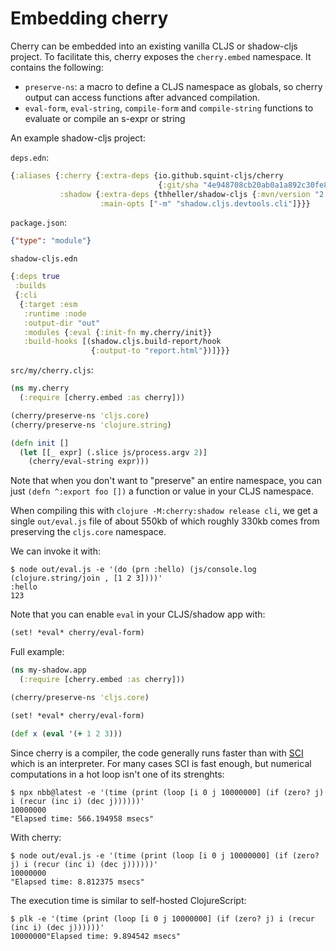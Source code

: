 # Embedding cherry

Cherry can be embedded into an existing vanilla CLJS or shadow-cljs project.
To facilitate this, cherry exposes the `cherry.embed` namespace. It contains the following:

- `preserve-ns`: a macro to define a CLJS namespace as globals, so cherry output
  can access functions after advanced compilation.
- `eval-form`, `eval-string`, `compile-form` and `compile-string` functions to evaluate or compile an s-expr or string

An example shadow-cljs project:

`deps.edn`:

``` clojure
{:aliases {:cherry {:extra-deps {io.github.squint-cljs/cherry
                                 {:git/sha "4e948708cb20ab0a1a892c30fe87842a2efcc380"}}}
           :shadow {:extra-deps {thheller/shadow-cljs {:mvn/version "2.22.9"}}
                    :main-opts ["-m" "shadow.cljs.devtools.cli"]}}}
```

`package.json`:

``` json
{"type": "module"}
```

`shadow-cljs.edn`
``` clojure
{:deps true
 :builds
 {:cli
  {:target :esm
   :runtime :node
   :output-dir "out"
   :modules {:eval {:init-fn my.cherry/init}}
   :build-hooks [(shadow.cljs.build-report/hook
                  {:output-to "report.html"})]}}}

```

`src/my/cherry.cljs`:
``` clojure
(ns my.cherry
  (:require [cherry.embed :as cherry]))

(cherry/preserve-ns 'cljs.core)
(cherry/preserve-ns 'clojure.string)

(defn init []
  (let [[_ expr] (.slice js/process.argv 2)]
    (cherry/eval-string expr)))
```

Note that when you don't want to "preserve" an entire namespace, you can just
`(defn ^:export foo [])` a function or value in your CLJS namespace.

When compiling this with `clojure -M:cherry:shadow release cli`, we get a single
`out/eval.js` file of about 550kb of which roughly 330kb comes from preserving
the `cljs.core` namespace.

We can invoke it with:

``` shell
$ node out/eval.js -e '(do (prn :hello) (js/console.log (clojure.string/join , [1 2 3])))'
:hello
123
```

Note that you can enable `eval` in your CLJS/shadow app with:

``` clojure
(set! *eval* cherry/eval-form)
```

Full example:

``` clojure
(ns my-shadow.app
  (:require [cherry.embed :as cherry]))

(cherry/preserve-ns 'cljs.core)

(set! *eval* cherry/eval-form)

(def x (eval '(+ 1 2 3)))
```

Since cherry is a compiler, the code generally runs faster than with [SCI](https://github.com/babashka/sci) which is an
interpreter. For many cases SCI is fast enough, but numerical computations in
a hot loop isn't one of its strenghts:

``` shell
$ npx nbb@latest -e '(time (print (loop [i 0 j 10000000] (if (zero? j) i (recur (inc i) (dec j))))))'
10000000
"Elapsed time: 566.194958 msecs"
```

With cherry:

``` shell
$ node out/eval.js -e '(time (print (loop [i 0 j 10000000] (if (zero? j) i (recur (inc i) (dec j))))))'
10000000
"Elapsed time: 8.812375 msecs"
```

The execution time is similar to self-hosted ClojureScript:

```
$ plk -e '(time (print (loop [i 0 j 10000000] (if (zero? j) i (recur (inc i) (dec j))))))'
10000000"Elapsed time: 9.894542 msecs"
```
